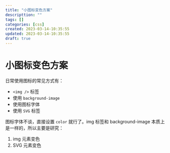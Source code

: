 ```yaml
---
title: "小图标变色方案"
descripttion: ""
tags: []
categories: [css]
created: 2023-03-14-10:35:55
updated: 2023-03-14-10:35:55
draft: true
---
```


# 小图标变色方案

日常使用图标的常见方式有：

- `<img />` 标签
- 使用 `background-image`
- 使用图标字体
- 使用 `SVG` 标签

图标字体不谈，直接设置 `color` 就行了。img 标签和 background-image 本质上是一样的，所以主要是研究：
1. img 元素变色
2. SVG 元素变色